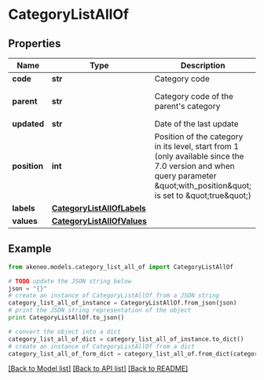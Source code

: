 # CategoryListAllOf


## Properties
Name | Type | Description | Notes
------------ | ------------- | ------------- | -------------
**code** | **str** | Category code | 
**parent** | **str** | Category code of the parent&#39;s category | [optional] [default to 'null']
**updated** | **str** | Date of the last update | [optional] 
**position** | **int** | Position of the category in its level, start from 1 (only available since the 7.0 version and when query parameter \&quot;with_position\&quot; is set to \&quot;true\&quot;) | [optional] 
**labels** | [**CategoryListAllOfLabels**](CategoryListAllOfLabels.md) |  | [optional] 
**values** | [**CategoryListAllOfValues**](CategoryListAllOfValues.md) |  | [optional] 

## Example

```python
from akeneo.models.category_list_all_of import CategoryListAllOf

# TODO update the JSON string below
json = "{}"
# create an instance of CategoryListAllOf from a JSON string
category_list_all_of_instance = CategoryListAllOf.from_json(json)
# print the JSON string representation of the object
print CategoryListAllOf.to_json()

# convert the object into a dict
category_list_all_of_dict = category_list_all_of_instance.to_dict()
# create an instance of CategoryListAllOf from a dict
category_list_all_of_form_dict = category_list_all_of.from_dict(category_list_all_of_dict)
```
[[Back to Model list]](../README.md#documentation-for-models) [[Back to API list]](../README.md#documentation-for-api-endpoints) [[Back to README]](../README.md)


